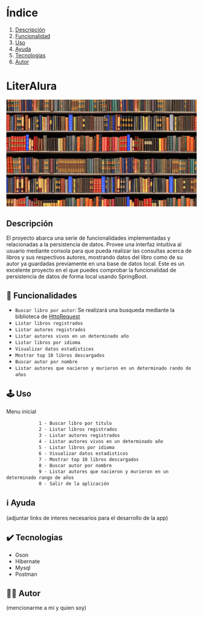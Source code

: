 # Índice 
1. [Descripción](#descripción)
2. [Funcionalidad](#funcionalidad)
3. [Uso](#uso)
4. [Ayuda](#ayuda)
5. [Tecnologias](#tecnologias)
6. [Autor](#autor)
   
<h1>LiterAlura</h1>

![Imagen](src/main/java/com/literalura/literalura/libroPortada.jpg)

## Descripción
El proyecto abarca una serie de funcionalidades implementadas y relacionadas a la persistencia de datos. Provee una interfaz intuitiva al usuario mediante consola para que pueda realizar las consultas acerca de libros y sus respectivos autores, mostrando datos del libro como de su autor ya guardadas previamente en una base de datos local. Este es un excelente proyecto en el que puedes comprobar la funcionalidad de persistencia de datos de forma local usando SpringBoot.

## 🔨 Funcionalidades
- `Buscar libro por autor`: Se realizará una busqueda mediante la biblioteca de [HttpRequest](https://docs.oracle.com/en%2Fjava%2Fjavase%2F11%2Fdocs%2Fapi%2F%2F/java.net.http/java/net/http/HttpRequest.html) 
- `Listar libros registrados`
- `Listar autores registrados`
- `Listar autores vivos en un determinado año`
- `Listar libros por idioma`
- `Visualizar datos estadisticos`
- `Mostrar top 10 libros descargados`
- `Buscar autor por nombre`
- `Listar autores que nacieron y murieron en un determinado rando de años`

## 🕹️ Uso

Menu inicial

                1 - Buscar libro por titulo
                2 - Listar libros registrados
                3 - Listar autores registrados
                4 - Listar autores vivos en un determinado año
                5 - Listar libros por idioma
                6 - Visualizar datos estadisticos
                7 - Mostrar top 10 libros descargados
                8 - Buscar autor por nombre
                9 - Listar autores que nacieron y murieron en un determinado rango de años
                0 - Salir de la aplicación


## ℹ️ Ayuda
(adjuntar links de interes necesarios para el desarrollo de la app)



## ✔️ Tecnologias
- Gson
- Hibernate 
- Mysql 
- Postman 

## 👨‍💻 Autor
(mencionarme a mi y quien soy)




